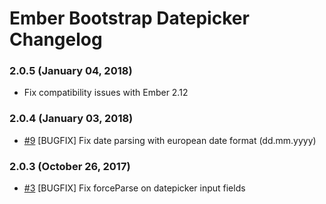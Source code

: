 # Ember Bootstrap Datepicker Changelog

### 2.0.5 (January 04, 2018)

- Fix compatibility issues with Ember 2.12

### 2.0.4 (January 03, 2018)

- [#9](https://github.com/topaxi/ember-bootstrap-datepicker/pull/9) [BUGFIX] Fix date parsing with european date format (dd.mm.yyyy)

### 2.0.3 (October 26, 2017)

- [#3](https://github.com/topaxi/ember-bootstrap-datepicker/issues/3) [BUGFIX] Fix forceParse on datepicker input fields
